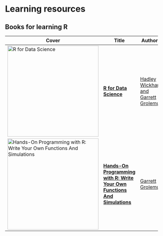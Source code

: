 # Learning resources

## Books for learning R

Cover | Title | Author(s)
---|---|---
<a href="https://amzn.to/36JaD1a"><img src="https://images-na.ssl-images-amazon.com/images/I/51Vfk-LxgML._SX331_BO1,204,203,200_.jpg" alt="R for Data Science" width="300" /></a> | [**R for Data Science**](https://amzn.to/36JaD1a) | [Hadley Wickham and Garrett Grolemund](https://amzn.to/36JaD1a)
<a href="https://amzn.to/2Fumzbm"><img src="https://images-na.ssl-images-amazon.com/images/I/51a8ggx6wnL._SX379_BO1,204,203,200_.jpg" alt="Hands-On Programming with R: Write Your Own Functions And Simulations" width="300" /></a> | [**Hands-On Programming with R: Write Your Own Functions And Simulations**](https://amzn.to/2Fumzbm) | [Garrett Grolemund](https://amzn.to/2Fumzbm)

